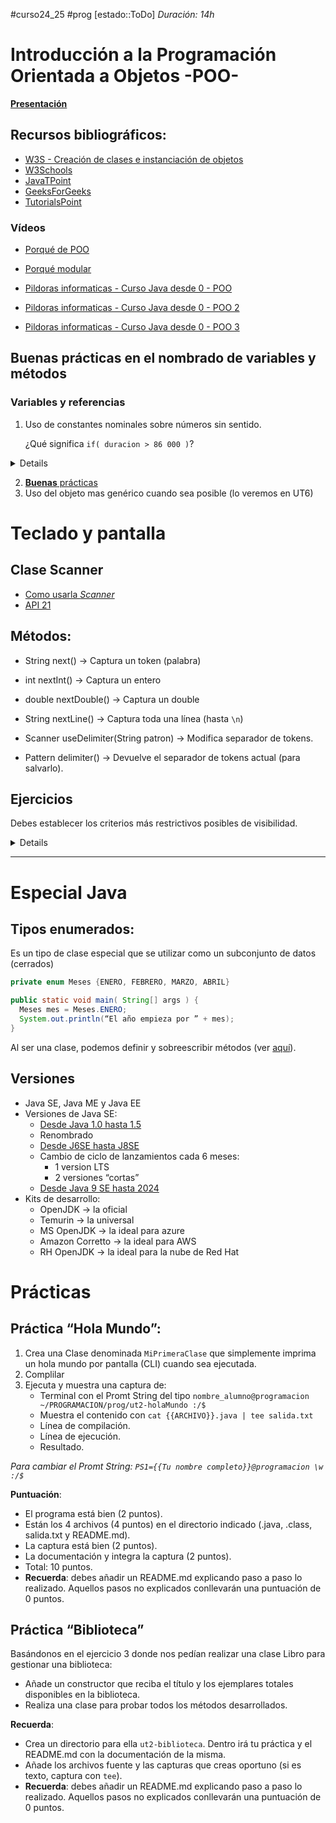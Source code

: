 #curso24_25 #prog [estado::ToDo] _Duración: 14h_

# Introducción a la Programación Orientada a Objetos -POO-
[**Presentación**](https://docs.google.com/presentation/d/1eZQizU8G9x8VFZFp5ja6H9hd6TJB91NZUxk0MNaVNYs/edit?usp=sharing)

## Recursos bibliográficos:
+ [W3S - Creación de clases e instanciación de objetos](https://www.w3schools.com/java/java_classes.asp)
+ [W3Schools](https://www.w3schools.com/java/java_oop.asp)
+ [JavaTPoint](https://www.javatpoint.com/java-oops-concepts)
+ [GeeksForGeeks](https://www.geeksforgeeks.org/object-oriented-programming-oops-concept-in-java/?ref=lbp)
+ [TutorialsPoint](https://www.tutorialspoint.com/java/java_object_classes.htm)
  
### Vídeos
+ [Porqué de POO](https://youtu.be/XmUz5WJmJVU?t=142)
+ [Porqué modular](https://youtu.be/RZOSJ2zuxIs?t=528)

+ [Pildoras informaticas - Curso Java desde 0 - POO](https://www.youtube.com/watch?v=XmUz5WJmJVU&list=PLU8oAlHdN5BktAXdEVCLUYzvDyqRQJ2lk&index=29)
+ [Pildoras informaticas - Curso Java desde 0 - POO 2](https://www.youtube.com/watch?v=ZY5pwm92cWQ&list=PLU8oAlHdN5BktAXdEVCLUYzvDyqRQJ2lk&index=30)
+ [Pildoras informaticas - Curso Java desde 0 - POO 3](https://www.youtube.com/watch?v=ZY5pwm92cWQ&list=PLU8oAlHdN5BktAXdEVCLUYzvDyqRQJ2lk&index=31)


## Buenas prácticas en el nombrado de variables y métodos
### Variables y referencias
1. Uso de constantes nominales sobre números sin sentido.

   ¿Qué significa `if( duracion > 86 000 )`?
  <details>
  ```java
  final int DIA = 86 000 // segundos
  ...
  if( duracion > DIA )
    // Mas claro, ¿verdad?
  ```
  </details>
   
2. [**Buenas** prácticas](https://javascript.plainenglish.io/variable-naming-best-practices-in-javascript-94af115f42cd)
3. Uso del objeto mas genérico cuando sea posible (lo veremos en UT6)

# Teclado y pantalla

## Clase Scanner
+ [Como usarla _Scanner_](https://ifgeekthen.nttdata.com/s/post/que-es-y-como-usar-la-clase-scanner-en-java-MCGCZBXHLT3VDXRLUQLJ4O2X4XKM?language=es)
+ [API 21](https://docs.oracle.com/en/java/javase/21/docs//api/java.base/java/util/Scanner.html)

## Métodos:
+ String next() -> Captura un token (palabra)
+ int nextInt() -> Captura un entero
+ double nextDouble() -> Captura un double
+ String nextLine() -> Captura toda una línea (hasta `\n`)

+ Scanner useDelimiter(String patron) -> Modifica separador de tokens.
+ Pattern delimiter() -> Devuelve el separador de tokens actual (para salvarlo).




## Ejercicios
Debes establecer los criterios más restrictivos posibles de visibilidad.

<details>
1. Modifica la clase “HolaMundo” de forma que muestre por pantalla “hola {{nombre}}“, siendo {{nombre}} el primer argumento pasado por CLI.

2. Modifica la clase “HolaMundo” de forma que reclame un nombre por teclado.

3. Tenemos una clase `Coche` que tiene las propiedades `velocidad`, `direccion`, `color` y `ruedas`. \
   La clase tiene además una serie de métodos para ver su estado y modificarlo `acelerar(int cantidad) frenar(int cantidad) girar(int angulo) parar() repintar(String color) verVelocidad() verDireccion() verColor() verNumeroDeRuedas()`, siendo ésta última una característica intrínseca de todos los `Coches`. \
   Crea una clase que se encargue de crear un un objeto de la clase `Coche`. \
   Lo acelere 100 (km/h), luego reduzca 30 para girar 30 (grados a la izquierda), luego acelere 40 más, reduzca 70, gire 45 (grados a la derecha). \
   Nos muestre la velodidad, dirección actual, color y número de ruedas y se detenga completamente. \

4. Tenemos una clase `CuentaBanco` con las propiedades `saldo`, `limiteDescubierto`, `titular`, `rentabilidad`. *[Deberás establecer tú los valores por defecto]*\
   La clase tiene los métodos `ingresar(float euros), float sacar(float euros), avisarDescubierto(float saldo), avisarSaldoInsuficiente(float saldo, float seQuiereSacar), float calcularIntereses(float saldo, float rentabilidad)` y por supuesto `verSaldo()`. \
   El método `calcularIntereses`se ejecutará cada mes y llamará al método `ìngresar` con la cantidad calculada. \
   El método `sacar` utilizará el operador ternario para sacar si hay suficiente saldo o llamar al método `avisarSaldoInsuficiente` en caso contrario. \
   Crea una clase que se encargue de:
   + Crear un objeto de la clase `CuentaBanco` con 500 de saldo, un límite de descubierto de 30, a tu nombre y con una rentabilidad del 0'1%. \
   + Crear otra con 250 a nombre de un compañero.
   + Saca 300 de tu cuenta. Ingresa lo que sacaste en la de tu compañero.
   + Fin de mes *[toca debengar intereses]*.
   + Consulta el saldo de ambas cuentas.
   + Saca 300 de tu cuenta. Ingresa lo que sacaste en la de tu compañero.
   + Fin de mes *[toca debengar intereses]*.
   + Consulta el saldo de ambas cuentas.

5. Crea una clase llamada `Libro` que guarde la información de cada uno de los libros de una biblioteca. La clase debe guardar el título del libro, autor, número de ejemplares del libro y número de ejemplares prestados. La clase contendrá los siguientes métodos:
    - Constructor por defecto.
    - Constructor con parámetros.
    - Métodos `setters` y `getters`
    - Método `prestamo` que incremente el atributo correspondiente cada vez que se realice un préstamo del libro. No se podrán prestar libros de los que no queden ejemplares disponibles para prestar. Devuelve true si se ha podido realizar la operación y false en caso contrario.
    - Método `devolucion` que decremente el atributo correspondiente cuando se produzca la devolución de un libro. No se podrán devolver libros que no se hayan prestado. Devuelve true si se ha podido realizar la operación y false en caso contrario.
    - Método `toString` para mostrar los datos de los libros. Este método se heredada de Object y lo debemos modificar (override) para adaptarlo a la clase Libro. \
      Escribe un programa para probar el funcionamiento de la clase Libro. \
      *Nota: uso de `@Override`. Devuelve una representación textual del objeto.*
      ```
      ...
      @Override
      public String toString() {
          return "El texto que queramos " + atr_objeto ;
      }
      ```

[Más ejercicios POO by Universidad Complutense de Madrid](https://github.com/luiscastelar/clases24_25/blob/main/prog/ut2/EjerciciosClasesYObjetos-UCM.pdf)

</details>

---

# Especial Java
## Tipos enumerados:
Es un tipo de clase especial que se utilizar como un subconjunto de datos (cerrados)

```java
private enum Meses {ENERO, FEBRERO, MARZO, ABRIL}

public static void main( String[] args ) {
  Meses mes = Meses.ENERO;
  System.out.println(“El año empieza por ” + mes);
}
```

Al ser una clase, podemos definir y sobreescribir métodos (ver [aquí](https://www.baeldung.com/a-guide-to-java-enums)).


## Versiones
+ Java SE, Java ME y Java EE
+ Versiones de Java SE:
  + [Desde Java 1.0 hasta 1.5](https://internetpasoapaso.com/versiones-java/)
  + Renombrado
  + [Desde J6SE hasta J8SE](https://internetpasoapaso.com/versiones-java/)
  + Cambio de ciclo de lanzamientos cada 6 meses:
    + 1 version LTS
    + 2 versiones “cortas”
  + [Desde Java 9 SE hasta 2024](https://internetpasoapaso.com/versiones-java/)
+ Kits de desarrollo:
  + OpenJDK -> la oficial
  + Temurin -> la universal
  + MS OpenJDK -> la ideal para azure
  + Amazon Corretto -> la ideal para AWS
  + RH OpenJDK -> la ideal para la nube de Red Hat

# Prácticas
## Práctica “Hola Mundo”:
1. Crea una Clase denominada `MiPrimeraClase` que simplemente imprima un hola mundo por pantalla (CLI) cuando sea ejecutada.
2. Complilar
3. Ejecuta y muestra una captura de:
   + Terminal con el Promt String del tipo `nombre_alumno@programacion ~/PROGRAMACION/prog/ut2-holaMundo :/$`
   + Muestra el contenido con `cat {{ARCHIVO}}.java | tee salida.txt`
   + Línea de compilación.
   + Línea de ejecución.
   + Resultado.

_Para cambiar el Promt String: `PS1={{Tu nombre completo}}@programacion \w :/$`_ 

**Puntuación**:
+ El programa está bien (2 puntos).
+ Están los 4 archivos (4 puntos) en el directorio indicado (.java, .class, salida.txt y README.md).
+ La captura está bien (2 puntos).
+ La documentación y integra la captura (2 puntos).
+ Total: 10 puntos.
+ **Recuerda**: debes añadir un README.md explicando paso a paso lo realizado. Aquellos pasos no explicados conllevarán una puntuación de 0 puntos.



## Práctica “Biblioteca”
Basándonos en el ejercicio 3 donde nos pedían realizar una clase Libro para gestionar una biblioteca:
+ Añade un constructor que reciba el título y los ejemplares totales disponibles en la biblioteca.
+ Realiza una clase para probar todos los métodos desarrollados.

**Recuerda**:
+ Crea un directorio para ella `ut2-biblioteca`. Dentro irá tu práctica y el README.md con la documentación de la misma.
+ Añade los archivos fuente y las capturas que creas oportuno (si es texto, captura con `tee`).
+ **Recuerda**: debes añadir un README.md explicando paso a paso lo realizado. Aquellos pasos no explicados conllevarán una puntuación de 0 puntos.
